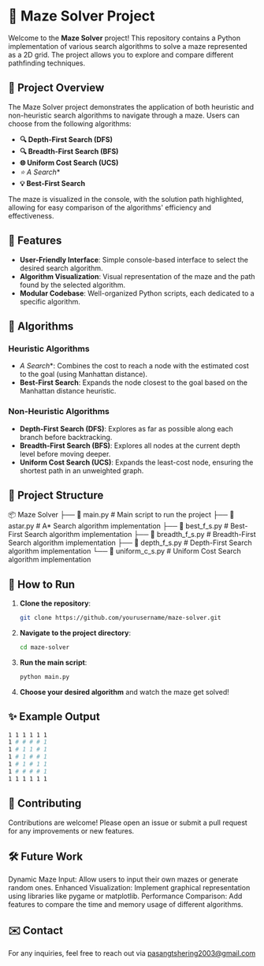 # 🧩 Maze Solver Project

Welcome to the **Maze Solver** project! This repository contains a Python implementation of various search algorithms to solve a maze represented as a 2D grid. The project allows you to explore and compare different pathfinding techniques.

## 📜 Project Overview

The Maze Solver project demonstrates the application of both heuristic and non-heuristic search algorithms to navigate through a maze. Users can choose from the following algorithms:

- **🔍 Depth-First Search (DFS)**
- **🔍 Breadth-First Search (BFS)**
- **🌐 Uniform Cost Search (UCS)**
- **⭐ A* Search**
- **💡 Best-First Search**

The maze is visualized in the console, with the solution path highlighted, allowing for easy comparison of the algorithms' efficiency and effectiveness.

## 🚀 Features

- **User-Friendly Interface**: Simple console-based interface to select the desired search algorithm.
- **Algorithm Visualization**: Visual representation of the maze and the path found by the selected algorithm.
- **Modular Codebase**: Well-organized Python scripts, each dedicated to a specific algorithm.

## 🧠 Algorithms

### Heuristic Algorithms
- **A* Search**: Combines the cost to reach a node with the estimated cost to the goal (using Manhattan distance).
- **Best-First Search**: Expands the node closest to the goal based on the Manhattan distance heuristic.

### Non-Heuristic Algorithms
- **Depth-First Search (DFS)**: Explores as far as possible along each branch before backtracking.
- **Breadth-First Search (BFS)**: Explores all nodes at the current depth level before moving deeper.
- **Uniform Cost Search (UCS)**: Expands the least-cost node, ensuring the shortest path in an unweighted graph.

## 📂 Project Structure
📦 Maze Solver
├── 📜 main.py # Main script to run the project
├── 📜 astar.py # A* Search algorithm implementation
├── 📜 best_f_s.py # Best-First Search algorithm implementation
├── 📜 breadth_f_s.py # Breadth-First Search algorithm implementation
├── 📜 depth_f_s.py # Depth-First Search algorithm implementation
└── 📜 uniform_c_s.py # Uniform Cost Search algorithm implementation

## 🔧 How to Run

1. **Clone the repository**:
    ```bash
    git clone https://github.com/yourusername/maze-solver.git
    ```
2. **Navigate to the project directory**:
    ```bash
    cd maze-solver
    ```
3. **Run the main script**:
    ```bash
    python main.py
    ```
4. **Choose your desired algorithm** and watch the maze get solved!

## ✨ Example Output

```bash
1 1 1 1 1 1 
1 # # # # 1 
1 # 1 1 # 1 
1 # 1 # # 1 
1 # 1 # 1 1 
1 # # # # 1 
1 1 1 1 1 1
```

## 🤝 Contributing
Contributions are welcome! Please open an issue or submit a pull request for any improvements or new features.

## 🛠️ Future Work
Dynamic Maze Input: Allow users to input their own mazes or generate random ones.
Enhanced Visualization: Implement graphical representation using libraries like pygame or matplotlib.
Performance Comparison: Add features to compare the time and memory usage of different algorithms.

## ✉️ Contact
For any inquiries, feel free to reach out via pasangtshering2003@gmail.com



